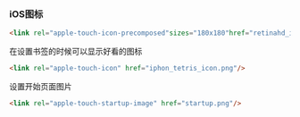 ### iOS图标
```html
<link rel="apple-touch-icon-precomposed"sizes="180x180"href="retinahd_icon.png">
```
在设置书签的时候可以显示好看的图标
```html
<link rel="apple-touch-icon" href="iphon_tetris_icon.png"/>
```
设置开始页面图片
```html
<link rel="apple-touch-startup-image" href="startup.png"/>
```